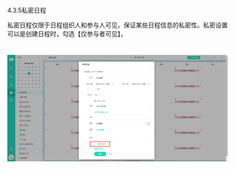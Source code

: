 4.3.5私密日程

私密日程仅限于日程组织人和参与人可见，保证某些日程信息的私密性。私密设置可以是创建日程时，勾选【仅参与者可见】。

# ![](/assets/4.3.5设置私密日程.png)
 

